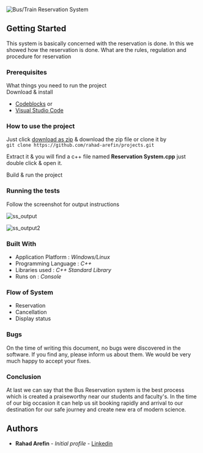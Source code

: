 ![Bus/Train Reservation System](https://user-images.githubusercontent.com/61634841/75616464-55fd7380-5b7b-11ea-804f-a2232cac7e19.jpg)


## Getting Started

This system is basically concerned with the reservation is done.
In this we showed how the reservation is done.
What are the rules, regulation and procedure for reservation


### Prerequisites

What things you need to run the project <br>
 Download & install
* [Codeblocks](http://www.codeblocks.org/downloads) or
* [Visual Studio Code](https://code.visualstudio.com/Download)


### How to use the project

Just click [download as zip](https://github.com/rahad-arefin/projects/archive/master.zip) & download the zip file or 
clone it by <br> `git clone https://github.com/rahad-arefin/projects.git`
 
Extract it & you will find a c++ file named **Reservation System.cpp**
just double click & open it.

Build & run the project


### Running the tests

Follow the screenshot for output instructions

![ss_output](https://user-images.githubusercontent.com/61634841/75614948-22651e00-5b68-11ea-9530-5dce71286079.jpg)

![ss_output2](https://user-images.githubusercontent.com/61634841/75614960-4163b000-5b68-11ea-89d3-8b88d4d49252.jpg)


### Built With

* Application Platform : _Windows/Linux_
* Programming Language : _C++_
* Libraries used : _C++ Standard Library_
* Runs on : _Console_


### Flow of System
* Reservation
* Cancellation
* Display status


### Bugs

On the time of writing this document, no bugs were discovered in the software. If you find any, please inform us about them. We would be very much happy to accept your fixes.


### Conclusion
At last we can say that the Bus Reservation system is the best process which is created a praiseworthy near our students and faculty's. In the time of our big occasion it can help us sit booking rapidly and arrival to our destination for our safe journey and create new era of modern science.


## Authors

* **Rahad Arefin** - *Initial profile* - [Linkedin](https://www.linkedin.com/in/rahad-arefin-592643132/)

